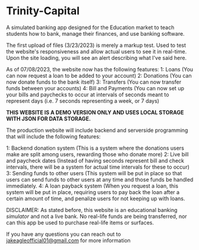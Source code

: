 # Trinity-Capital
A simulated banking app designed for the Education market to teach students how to bank, manage their finances, and use banking software.

The first upload of files (3/23/2023) is merely a markup test. Used to test the website's responsiveness and allow actual users to see it in real-time. Upon the site loading, you will see an alert describing what I've said here. 

As of 07/08/2023, the website now has the following features:
1: Loans (You can now request a loan to be added to your account)
2: Donations (You can now donate funds to the bank itself)
3: Transfers (You can now transfer funds between your accounts)
4: Bill and Payments (You can now set up your bills and paychecks to occur at intervals of seconds meant to represent days (i.e. 7 seconds representing a week, or 7 days) 

**THIS WEBSITE IS A DEMO VERSION ONLY AND USES LOCAL STORAGE WITH JSON FOR DATA STORAGE.** 

The production website will include backend and serverside programming that will include the following features: 

1: Backend donation system (This is a system where the donations users make are split among users, rewarding those who donate more) 
2: Live bill and paycheck dates (Instead of having seconds represent bill and check intervals, there will be a system for actual time intervals for these to occur) 
3: Sending funds to other users (This system will be put in place so that users can send funds to other users at any time and those funds be handled immediately. 
4: A loan payback system (When you request a loan, this system will be put in place, requiring users to pay back the loan after a certain amount of time, and penalize users for not keeping up with loans. 

DISCLAIMER: As stated before, this website is an educational banking *simulator* and not a live bank. No real-life funds are being transferred, nor can this app be used to purchase real-life items or surfaces. 

If you have any questions you can reach out to jakeagleofficial01@gmail.com for more information

